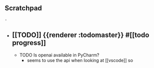 ## Scratchpad
	-
- ## [[TODO]] {{renderer :todomaster}} #[[todo progress]]
	- TODO Is openai available in PyCharm?
		- seems to use the api when looking at [[vscode]] so